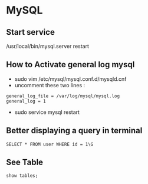 # MySQL

## Start service
/usr/local/bin/mysql.server restart

## How to Activate general log mysql

- sudo vim /etc/mysql/mysql.conf.d/mysqld.cnf
- uncomment these two lines :
```
general_log_file = /var/log/mysql/mysql.log
general_log = 1
```
- sudo service mysql restart

## Better displaying a query in terminal
```
SELECT * FROM user WHERE id = 1\G
```
## See Table
```
show tables;
```

